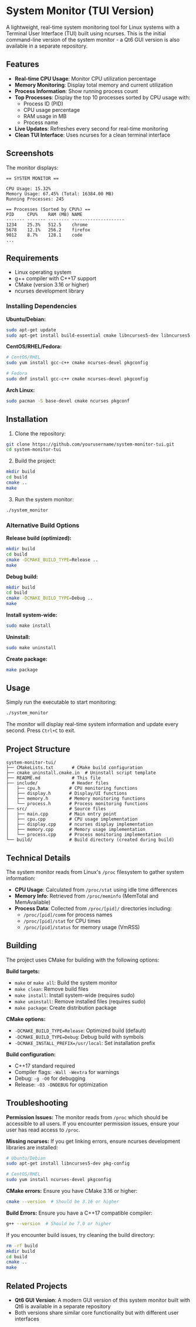 # System Monitor (TUI Version)

A lightweight, real-time system monitoring tool for Linux systems with a Terminal User Interface (TUI) built using ncurses. This is the initial command-line version of the system monitor - a Qt6 GUI version is also available in a separate repository.

## Features

- **Real-time CPU Usage**: Monitor CPU utilization percentage
- **Memory Monitoring**: Display total memory and current utilization
- **Process Information**: Show running process count
- **Top Processes**: Display the top 10 processes sorted by CPU usage with:
  - Process ID (PID)
  - CPU usage percentage
  - RAM usage in MB
  - Process name
- **Live Updates**: Refreshes every second for real-time monitoring
- **Clean TUI Interface**: Uses ncurses for a clean terminal interface

## Screenshots

The monitor displays:
```
== SYSTEM MONITOR ==

CPU Usage: 15.32%
Memory Usage: 67.45% (Total: 16384.00 MB)
Running Processes: 245

== Processes (Sorted by CPU%) ==
PID     CPU%    RAM (MB) NAME
------- ------- -------- --------------------
1234    25.3%   512.5    chrome
5678    12.1%   256.2    firefox
9012    8.7%    128.1    code
...
```

## Requirements

- Linux operating system
- g++ compiler with C++17 support
- CMake (version 3.16 or higher)
- ncurses development library

### Installing Dependencies

**Ubuntu/Debian:**
```bash
sudo apt-get update
sudo apt-get install build-essential cmake libncurses5-dev libncurses5 pkg-config
```

**CentOS/RHEL/Fedora:**
```bash
# CentOS/RHEL
sudo yum install gcc-c++ cmake ncurses-devel pkgconfig

# Fedora
sudo dnf install gcc-c++ cmake ncurses-devel pkgconfig
```

**Arch Linux:**
```bash
sudo pacman -S base-devel cmake ncurses pkgconf
```

## Installation

1. Clone the repository:
```bash
git clone https://github.com/yourusername/system-monitor-tui.git
cd system-monitor-tui
```

2. Build the project:
```bash
mkdir build
cd build
cmake ..
make
```

3. Run the system monitor:
```bash
./system_monitor
```

### Alternative Build Options

**Release build (optimized):**
```bash
mkdir build
cd build
cmake -DCMAKE_BUILD_TYPE=Release ..
make
```

**Debug build:**
```bash
mkdir build
cd build
cmake -DCMAKE_BUILD_TYPE=Debug ..
make
```

**Install system-wide:**
```bash
sudo make install
```

**Uninstall:**
```bash
sudo make uninstall
```

**Create package:**
```bash
make package
```

## Usage

Simply run the executable to start monitoring:
```bash
./system_monitor
```

The monitor will display real-time system information and update every second. Press `Ctrl+C` to exit.

## Project Structure

```
system-monitor-tui/
├── CMakeLists.txt       # CMake build configuration
├── cmake_uninstall.cmake.in  # Uninstall script template
├── README.md            # This file
├── include/             # Header files
│   ├── cpu.h           # CPU monitoring functions
│   ├── display.h       # Display/UI functions
│   ├── memory.h        # Memory monitoring functions
│   └── process.h       # Process monitoring functions
├── src/                # Source files
│   ├── main.cpp        # Main entry point
│   ├── cpu.cpp         # CPU usage implementation
│   ├── display.cpp     # ncurses display implementation
│   ├── memory.cpp      # Memory usage implementation
│   └── process.cpp     # Process monitoring implementation
└── build/              # Build directory (created during build)
```

## Technical Details

The system monitor reads from Linux's `/proc` filesystem to gather system information:

- **CPU Usage**: Calculated from `/proc/stat` using idle time differences
- **Memory Info**: Retrieved from `/proc/meminfo` (MemTotal and MemAvailable)
- **Process Data**: Collected from `/proc/[pid]/` directories including:
  - `/proc/[pid]/comm` for process names
  - `/proc/[pid]/stat` for CPU times
  - `/proc/[pid]/status` for memory usage (VmRSS)

## Building

The project uses CMake for building with the following options:

**Build targets:**
- `make` or `make all`: Build the system monitor
- `make clean`: Remove build files
- `make install`: Install system-wide (requires sudo)
- `make uninstall`: Remove installed files (requires sudo)
- `make package`: Create distribution package

**CMake options:**
- `-DCMAKE_BUILD_TYPE=Release`: Optimized build (default)
- `-DCMAKE_BUILD_TYPE=Debug`: Debug build with symbols
- `-DCMAKE_INSTALL_PREFIX=/usr/local`: Set installation prefix

**Build configuration:**
- C++17 standard required
- Compiler flags: `-Wall -Wextra` for warnings
- Debug: `-g -O0` for debugging
- Release: `-O3 -DNDEBUG` for optimization

## Troubleshooting

**Permission Issues:**
The monitor reads from `/proc` which should be accessible to all users. If you encounter permission issues, ensure your user has read access to `/proc`.

**Missing ncurses:**
If you get linking errors, ensure ncurses development libraries are installed:
```bash
# Ubuntu/Debian
sudo apt-get install libncurses5-dev pkg-config

# CentOS/RHEL
sudo yum install ncurses-devel pkgconfig
```

**CMake errors:**
Ensure you have CMake 3.16 or higher:
```bash
cmake --version  # Should be 3.16 or higher
```

**Build Errors:**
Ensure you have a C++17 compatible compiler:
```bash
g++ --version  # Should be 7.0 or higher
```

If you encounter build issues, try cleaning the build directory:
```bash
rm -rf build
mkdir build
cd build
cmake ..
make
```

## Related Projects

- **Qt6 GUI Version**: A modern GUI version of this system monitor built with Qt6 is available in a separate repository
- Both versions share similar core functionality but with different user interfaces
